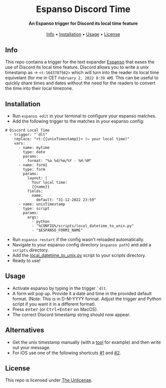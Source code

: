 <h1 align="center">
  <br>
  Espanso Discord Time
  <br>
</h1>
<h4 align="center">
  An Espanso trigger for Discord its local time feature
</h4>
<p align="center">
  <a href="#info">Info</a> •
  <a href="#installation">Installation</a> •
  <a href="#usage">Usage</a> •
  <a href="#license">License</a>
</p>

## Info
This repo contains a trigger for the text expander [Espanso](https://espanso.org/) that eases the use of Discord its local time feature. Discord allows you to write a unix timestamp as → `<t:1643787562>` which will turn into the reader its local time equivelant (for me in CET `February 2, 2022 8:39 AM`). This can be useful to quickly share times and dates without the need for the readers to convert the time into their local timezone.

## Installation
* Run `espanso edit` in your terminal to configure your espanso matches.
* Add the following trigger to the matches in your espanso config:
```
# Discord Local Time
  - trigger: "`dlt"
    replace: "<t:{{unixTimestamp}}> (← your local time)"
    vars:
      - name: mytime
        type: date
        params:
          format: "%a %d/%m/%Y - %H:%M"
      - name: form1
        type: form
        params:
          layout: |
            Your local time:
            {{name}}
          fields:
            name:
              default: "31-12-2022 23:59"
      - name: unixTimestamp
        type: script
        params:
          args:
            - python
            - "%CONFIG%/scripts/local_datetime_to_unix.py"
            - "$ESPANSO_FORM1_NAME"
```
* Run `espanso restart` if the config wasn't reloaded automatically.
* Navigate to your espanso config directory (`espanso path`) and add a `scripts` directory.
* Add the [local_datetime_to_unix.py](local_datetime_to_unix.py) script to your scripts directory.
* Ready to use!

## Usage
* Activate espanso by typing in the trigger `` `dlt ``.
* A form will pop up. Provide it a date and time in the provided default format.
(Note: This is in D-M-YYYY format. Adjust the trigger and Python script if you want it in a different format).
* Press <kbd>enter</kbd> (or <kbd>Ctrl+Enter</kbd> on MacOS).
* The correct Discord timestamp string should now appear.

## Alternatives
* Get the unix timestamp manually (with a [tool](https://www.unixtimestamp.com/) for example) and then write out your message.
* For iOS use one of the following shortcuts [#1](https://routinehub.co/shortcut/10154/) and [#2](https://www.peerreviewed.io/blog/2021/8/18/a-shortcut-for-generating-local-timestamps-in-discord).

## License
This repo is licensed under [The Unlicense](LICENSE).
